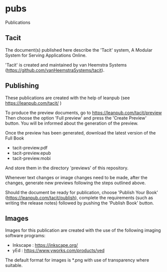 # pubs
Publications

## Tacit

The document(s) published here describe the 'Tacit' system, A Modular System for Serving Applications Online.

'Tacit' is created and maintained by van Heemstra Systems (https://github.com/vanHeemstraSystems/tacit).

## Publishing

These publications are created with the help of leanpub (see https://leanpub.com/tacit/ )

To produce the preview documents, go to https://leanpub.com/tacit/preview
Then choose the option 'Full preview' and press the 'Create Preview' button.
You will be informed about the generation of the preview.

Once the preview has been generated, download the latest version of the Full Book
- tacit-preview.pdf
- tacit-preview.epub
- tacit-preview.mobi

And store them in the directory 'previews' of this repository.

Whenever text changes or image changes need to be made, after the changes, generate new previews following the steps outlined above.

Should the document be ready for publication, choose 'Publish Your Book' (https://leanpub.com/tacit/publish), complete the requirements (such as writing the release notes) followed by pushing the 'Publish Book' button.

## Images

Images for this publication are created with the use of the following imaging software programs:

- Inkscape : https://inkscape.org/
- yEd      : https://www.yworks.com/products/yed

The default format for images is *.png with use of transparency where suitable. 
